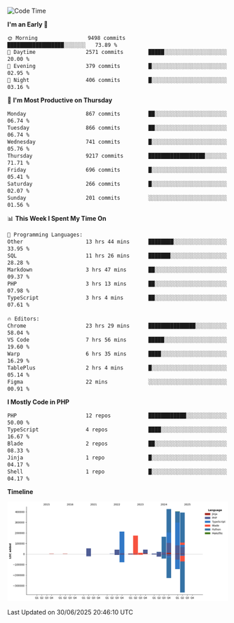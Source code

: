 <!--START_SECTION:waka-->
![Code Time](http://img.shields.io/badge/Code%20Time-3%2C748%20hrs%2020%20mins-blue)

**I'm an Early 🐤** 

```text
🌞 Morning                9498 commits        ██████████████████░░░░░░░   73.89 % 
🌆 Daytime                2571 commits        █████░░░░░░░░░░░░░░░░░░░░   20.00 % 
🌃 Evening                379 commits         █░░░░░░░░░░░░░░░░░░░░░░░░   02.95 % 
🌙 Night                  406 commits         █░░░░░░░░░░░░░░░░░░░░░░░░   03.16 % 
```
📅 **I'm Most Productive on Thursday** 

```text
Monday                   867 commits         ██░░░░░░░░░░░░░░░░░░░░░░░   06.74 % 
Tuesday                  866 commits         ██░░░░░░░░░░░░░░░░░░░░░░░   06.74 % 
Wednesday                741 commits         █░░░░░░░░░░░░░░░░░░░░░░░░   05.76 % 
Thursday                 9217 commits        ██████████████████░░░░░░░   71.71 % 
Friday                   696 commits         █░░░░░░░░░░░░░░░░░░░░░░░░   05.41 % 
Saturday                 266 commits         █░░░░░░░░░░░░░░░░░░░░░░░░   02.07 % 
Sunday                   201 commits         ░░░░░░░░░░░░░░░░░░░░░░░░░   01.56 % 
```


📊 **This Week I Spent My Time On** 

```text
💬 Programming Languages: 
Other                    13 hrs 44 mins      ████████░░░░░░░░░░░░░░░░░   33.95 % 
SQL                      11 hrs 26 mins      ███████░░░░░░░░░░░░░░░░░░   28.28 % 
Markdown                 3 hrs 47 mins       ██░░░░░░░░░░░░░░░░░░░░░░░   09.37 % 
PHP                      3 hrs 13 mins       ██░░░░░░░░░░░░░░░░░░░░░░░   07.98 % 
TypeScript               3 hrs 4 mins        ██░░░░░░░░░░░░░░░░░░░░░░░   07.61 % 

🔥 Editors: 
Chrome                   23 hrs 29 mins      ███████████████░░░░░░░░░░   58.04 % 
VS Code                  7 hrs 56 mins       █████░░░░░░░░░░░░░░░░░░░░   19.60 % 
Warp                     6 hrs 35 mins       ████░░░░░░░░░░░░░░░░░░░░░   16.29 % 
TablePlus                2 hrs 4 mins        █░░░░░░░░░░░░░░░░░░░░░░░░   05.14 % 
Figma                    22 mins             ░░░░░░░░░░░░░░░░░░░░░░░░░   00.91 % 
```

**I Mostly Code in PHP** 

```text
PHP                      12 repos            ████████████░░░░░░░░░░░░░   50.00 % 
TypeScript               4 repos             ████░░░░░░░░░░░░░░░░░░░░░   16.67 % 
Blade                    2 repos             ██░░░░░░░░░░░░░░░░░░░░░░░   08.33 % 
Jinja                    1 repo              █░░░░░░░░░░░░░░░░░░░░░░░░   04.17 % 
Shell                    1 repo              █░░░░░░░░░░░░░░░░░░░░░░░░   04.17 % 
```



**Timeline**

![Lines of Code chart](https://raw.githubusercontent.com/abrahamgreyson/abrahamgreyson/main/assets/bar_graph.png)


 Last Updated on 30/06/2025 20:46:10 UTC
<!--END_SECTION:waka-->
